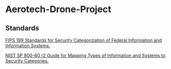 # Aerotech-Drone-Project

## Standards
[FIPS 199 Standards for Security Categorization of Federal Information and Information Systems.](https://github.com/CSE4380-Spring-2025/Aerotech-Drone-Project/blob/main/Standards/NIST.SP.800-60r2.iwd.pdf)

[NIST SP 800-60 r2 Guide for Mapping Types of Information and Systems to Security Categories.](https://github.com/CSE4380-Spring-2025/Aerotech-Drone-Project/blob/main/Standards/nist.fips.199.pdf)
